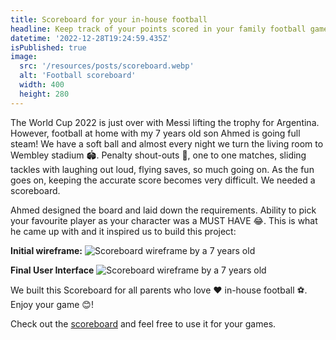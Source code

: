 ```yaml
---
title: Scoreboard for your in-house football
headline: Keep track of your points scored in your family football games!
datetime: '2022-12-28T19:24:59.435Z'
isPublished: true
image: 
  src: '/resources/posts/scoreboard.webp'
  alt: 'Football scoreboard'
  width: 400
  height: 280
---
```


The World Cup 2022 is just over with Messi lifting the trophy for Argentina. However, football at home with my 7 years old son Ahmed is going full steam! We have a soft ball and almost every night we turn the living room to Wembley stadium 🏟️. Penalty shout-outs 🥅, one to one matches, sliding tackles with laughing out loud, flying saves, so much going on. As the fun goes on, keeping the accurate score becomes very difficult. We needed a scoreboard.

Ahmed designed the board and laid down the requirements. Ability to pick your favourite player as your character was a MUST HAVE 😂. This is what he came up with and it inspired us to build this project:

**Initial wireframe:**
![Scoreboard wireframe by a 7 years old](/resources/posts/scoreboard-design.webp "Scoreboard wireframe by a 7 years old")

**Final User Interface**
![Scoreboard wireframe by a 7 years old](/resources/posts/scoreboard-screenshot.webp "Scoreboard wireframe by a 7 years old")


We built this Scoreboard for all parents who love ❤️ in-house football ⚽️. Enjoy your game 😊!

Check out the [scoreboard](https://scoreboard.etilia.com/) and feel free to use it for your games.